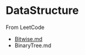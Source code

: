 # DataStructure
From LeetCode


- [Bitwise.md](http://localhost:8888/notebooks/Desktop/GitHub/DataStructure/BinaryTree.md)
- BinaryTree.md

```python

```
